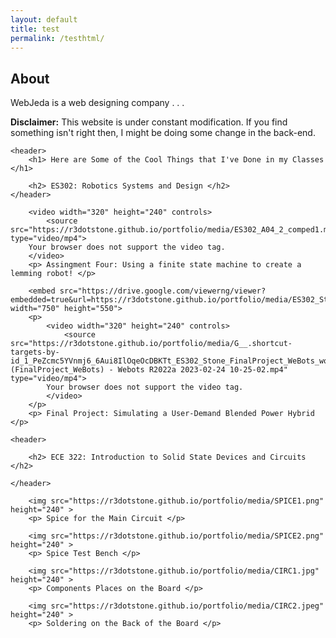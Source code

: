 ```yaml
---
layout: default
title: test
permalink: /testhtml/
---
```



## About

WebJeda is a web designing company
.
.
.

**Disclaimer:** This website is under constant modification.
If you find something isn't right then,
I might be doing some change in the back-end.

<article>

    <header>
        <h1> Here are Some of the Cool Things that I've Done in my Classes </h1> 

        <h2> ES302: Robotics Systems and Design </h2> 
    </header>

        <video width="320" height="240" controls>
            <source src="https://r3dotstone.github.io/portfolio/media/ES302_A04_2_comped1.mp4" type="video/mp4">
        Your browser does not support the video tag.
        </video> 
        <p> Assingment Four: Using a finite state machine to create a lemming robot! </p>

        <embed src="https://drive.google.com/viewerng/viewer?embedded=true&url=https://r3dotstone.github.io/portfolio/media/ES302_Stone_FinalPoster.pdf" width="750" height="550">
        <p>
            <video width="320" height="240" controls>
                <source src="https://r3dotstone.github.io/portfolio/media/G__.shortcut-targets-by-id_1_PeZcmc5YVnmj6_6Aui8IlOqeOcDBKTt_ES302_Stone_FinalProject_WeBots_worlds_highwayOvertake_mod.wbt (FinalProject_WeBots) - Webots R2022a 2023-02-24 10-25-02.mp4" type="video/mp4">
            Your browser does not support the video tag.
            </video> 
        </p>
        <p> Final Project: Simulating a User-Demand Blended Power Hybrid </p>

    <header>

        <h2> ECE 322: Introduction to Solid State Devices and Circuits </h2> 

    </header>

        <img src="https://r3dotstone.github.io/portfolio/media/SPICE1.png" height="240" >
        <p> Spice for the Main Circuit </p>

        <img src="https://r3dotstone.github.io/portfolio/media/SPICE2.png" height="240" >
        <p> Spice Test Bench </p>

        <img src="https://r3dotstone.github.io/portfolio/media/CIRC1.jpg" height="240" >
        <p> Components Places on the Board </p>
        
        <img src="https://r3dotstone.github.io/portfolio/media/CIRC2.jpeg" height="240" >
        <p> Soldering on the Back of the Board </p>

</article>